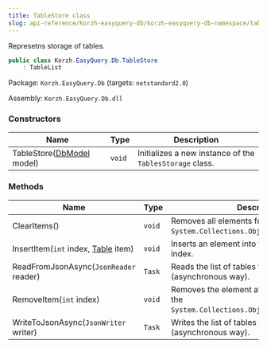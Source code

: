 ```yaml
---
title: TableStore class
slug: api-reference/korzh-easyquery-db/korzh-easyquery-db-namespace/tablestore-class
---
```

Represetns storage of tables.
```csharp
public class Korzh.EasyQuery.Db.TableStore
    : TableList

```
Package: `Korzh.EasyQuery.Db` (targets: `netstandard2.0`)

Assembly: `Korzh.EasyQuery.Db.dll`

### Constructors

| Name | Type | Description | 
| --- | --- | --- | 
| TableStore([DbModel](api-reference/korzh-easyquery-db/korzh-easyquery-db-namespace/dbmodel-class) model) | `void` | Initializes a new instance of the `TablesStorage` class. | 


### Methods

| Name | Type | Description | 
| --- | --- | --- | 
| ClearItems() | `void` | Removes all elements from the `System.Collections.ObjectModel.Collection`. | 
| InsertItem(`int` index, [Table](api-reference/korzh-easyquery-db/korzh-easyquery-db-namespace/table-class) item) | `void` | Inserts an element into the <see cref="T:System.Collections.ObjectModel.Collection`1"></see> at the specified index. | 
| ReadFromJsonAsync(`JsonReader` reader) | `Task` | Reads the list of tables from JSON (asynchronous way). | 
| RemoveItem(`int` index) | `void` | Removes the element at the specified index of the `System.Collections.ObjectModel.Collection'1`. | 
| WriteToJsonAsync(`JsonWriter` writer) | `Task` | Writes the list of tables to JSON (asynchronous way). |